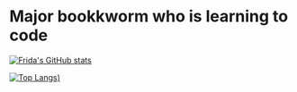 # Major bookkworm who is learning to code

[![Frida's GitHub stats](https://github-readme-stats.vercel.app/api?username=fridavbg)](https://github.com/fridavbg/github-readme-stats)

[![Top Langs](https://github-readme-stats.vercel.app/api/top-langs/?username=fridavbg&layout=compact&langs_count=8))](https://github.com/fridavbg/github-readme-stats)
